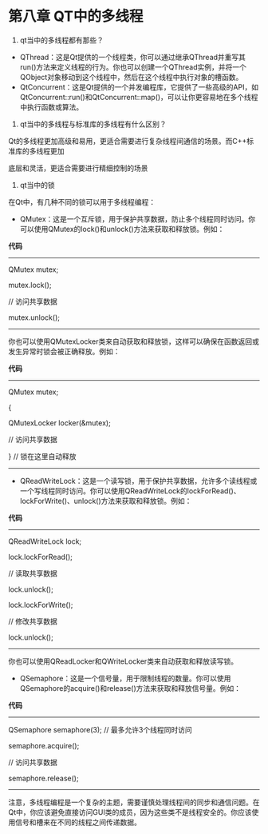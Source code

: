 # 第八章 QT中的多线程

1. qt当中的多线程都有那些？
- QThread：这是Qt提供的一个线程类，你可以通过继承QThread并重写其run()方法来定义线程的行为。你也可以创建一个QThread实例，并将一个QObject对象移动到这个线程中，然后在这个线程中执行对象的槽函数。
- QtConcurrent：这是Qt提供的一个并发编程库，它提供了一些高级的API，如QtConcurrent::run()和QtConcurrent::map()，可以让你更容易地在多个线程中执行函数或算法。
1. qt当中的多线程与标准库的多线程有什么区别？

Qt的多线程更加高级和易用，更适合需要进行复杂线程间通信的场景。而C++标准库的多线程更加

底层和灵活，更适合需要进行精细控制的场景

1. qt当中的锁

在Qt中，有几种不同的锁可以用于多线程编程：

- QMutex：这是一个互斥锁，用于保护共享数据，防止多个线程同时访问。你可以使用QMutex的lock()和unlock()方法来获取和释放锁。例如：

**代码**

---

QMutex mutex;

mutex.lock();

// 访问共享数据

mutex.unlock();

---

你也可以使用QMutexLocker类来自动获取和释放锁，这样可以确保在函数返回或发生异常时锁会被正确释放。例如：

**代码**

---

QMutex mutex;

{

QMutexLocker locker(&mutex);

// 访问共享数据

} // 锁在这里自动释放

---

- QReadWriteLock：这是一个读写锁，用于保护共享数据，允许多个读线程或一个写线程同时访问。你可以使用QReadWriteLock的lockForRead()、lockForWrite()、unlock()方法来获取和释放锁。例如：

**代码**

---

QReadWriteLock lock;

lock.lockForRead();

// 读取共享数据

lock.unlock();

lock.lockForWrite();

// 修改共享数据

lock.unlock();

---

你也可以使用QReadLocker和QWriteLocker类来自动获取和释放读写锁。

- QSemaphore：这是一个信号量，用于限制线程的数量。你可以使用QSemaphore的acquire()和release()方法来获取和释放信号量。例如：

**代码**

---

QSemaphore semaphore(3); // 最多允许3个线程同时访问

semaphore.acquire();

// 访问共享数据

semaphore.release();

---

注意，多线程编程是一个复杂的主题，需要谨慎处理线程间的同步和通信问题。在Qt中，你应该避免直接访问GUI类的成员，因为这些类不是线程安全的。你应该使用信号和槽来在不同的线程之间传递数据。